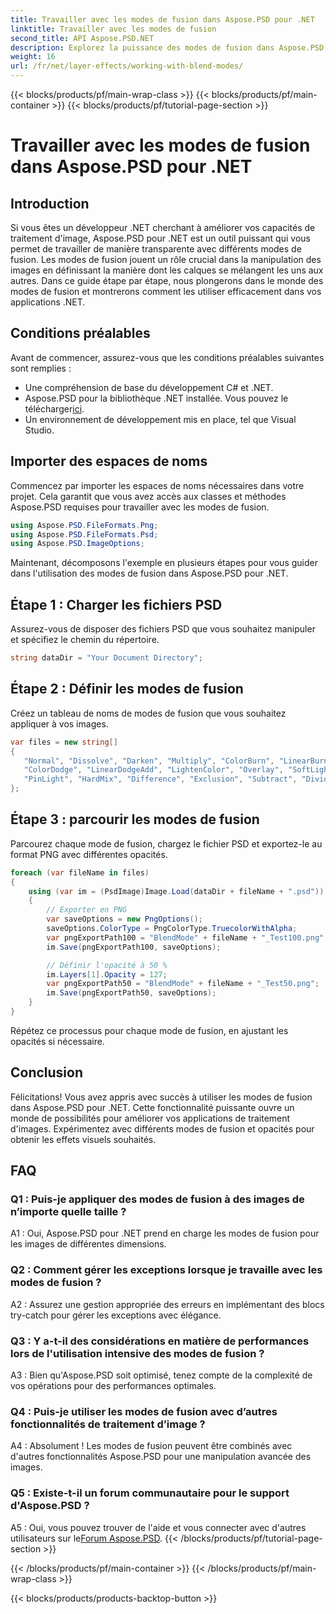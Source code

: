```yaml
---
title: Travailler avec les modes de fusion dans Aspose.PSD pour .NET
linktitle: Travailler avec les modes de fusion
second_title: API Aspose.PSD.NET
description: Explorez la puissance des modes de fusion dans Aspose.PSD pour .NET. Ce didacticiel vous guide dans l'application de différents modes de fusion avec des exemples étape par étape.
weight: 16
url: /fr/net/layer-effects/working-with-blend-modes/
---
```


{{< blocks/products/pf/main-wrap-class >}}
{{< blocks/products/pf/main-container >}}
{{< blocks/products/pf/tutorial-page-section >}}

# Travailler avec les modes de fusion dans Aspose.PSD pour .NET

## Introduction

Si vous êtes un développeur .NET cherchant à améliorer vos capacités de traitement d'image, Aspose.PSD pour .NET est un outil puissant qui vous permet de travailler de manière transparente avec différents modes de fusion. Les modes de fusion jouent un rôle crucial dans la manipulation des images en définissant la manière dont les calques se mélangent les uns aux autres. Dans ce guide étape par étape, nous plongerons dans le monde des modes de fusion et montrerons comment les utiliser efficacement dans vos applications .NET.

## Conditions préalables

Avant de commencer, assurez-vous que les conditions préalables suivantes sont remplies :

- Une compréhension de base du développement C# et .NET.
-  Aspose.PSD pour la bibliothèque .NET installée. Vous pouvez le télécharger[ici](https://releases.aspose.com/psd/net/).
- Un environnement de développement mis en place, tel que Visual Studio.

## Importer des espaces de noms

Commencez par importer les espaces de noms nécessaires dans votre projet. Cela garantit que vous avez accès aux classes et méthodes Aspose.PSD requises pour travailler avec les modes de fusion.

```csharp
using Aspose.PSD.FileFormats.Png;
using Aspose.PSD.FileFormats.Psd;
using Aspose.PSD.ImageOptions;
```

Maintenant, décomposons l'exemple en plusieurs étapes pour vous guider dans l'utilisation des modes de fusion dans Aspose.PSD pour .NET.

## Étape 1 : Charger les fichiers PSD

Assurez-vous de disposer des fichiers PSD que vous souhaitez manipuler et spécifiez le chemin du répertoire.

```csharp
string dataDir = "Your Document Directory";
```

## Étape 2 : Définir les modes de fusion

Créez un tableau de noms de modes de fusion que vous souhaitez appliquer à vos images.

```csharp
var files = new string[]
{
   "Normal", "Dissolve", "Darken", "Multiply", "ColorBurn", "LinearBurn", "DarkerColor", "Lighten", "Screen",
   "ColorDodge", "LinearDodgeAdd", "LightenColor", "Overlay", "SoftLight", "HardLight", "VividLight", "LinearLight",
   "PinLight", "HardMix", "Difference", "Exclusion", "Subtract", "Divide", "Hue", "Saturation", "Color", "Luminosity"
};
```

## Étape 3 : parcourir les modes de fusion

Parcourez chaque mode de fusion, chargez le fichier PSD et exportez-le au format PNG avec différentes opacités.

```csharp
foreach (var fileName in files)
{
    using (var im = (PsdImage)Image.Load(dataDir + fileName + ".psd"))
    {
        // Exporter en PNG
        var saveOptions = new PngOptions();
        saveOptions.ColorType = PngColorType.TruecolorWithAlpha;
        var pngExportPath100 = "BlendMode" + fileName + "_Test100.png";
        im.Save(pngExportPath100, saveOptions);

        // Définir l'opacité à 50 %
        im.Layers[1].Opacity = 127;
        var pngExportPath50 = "BlendMode" + fileName + "_Test50.png";
        im.Save(pngExportPath50, saveOptions);
    }
}
```

Répétez ce processus pour chaque mode de fusion, en ajustant les opacités si nécessaire.

## Conclusion

Félicitations! Vous avez appris avec succès à utiliser les modes de fusion dans Aspose.PSD pour .NET. Cette fonctionnalité puissante ouvre un monde de possibilités pour améliorer vos applications de traitement d'images. Expérimentez avec différents modes de fusion et opacités pour obtenir les effets visuels souhaités.

## FAQ

### Q1 : Puis-je appliquer des modes de fusion à des images de n’importe quelle taille ?

A1 : Oui, Aspose.PSD pour .NET prend en charge les modes de fusion pour les images de différentes dimensions.

### Q2 : Comment gérer les exceptions lorsque je travaille avec les modes de fusion ?

A2 : Assurez une gestion appropriée des erreurs en implémentant des blocs try-catch pour gérer les exceptions avec élégance.

### Q3 : Y a-t-il des considérations en matière de performances lors de l'utilisation intensive des modes de fusion ?

A3 : Bien qu'Aspose.PSD soit optimisé, tenez compte de la complexité de vos opérations pour des performances optimales.

### Q4 : Puis-je utiliser les modes de fusion avec d’autres fonctionnalités de traitement d’image ?

A4 : Absolument ! Les modes de fusion peuvent être combinés avec d'autres fonctionnalités Aspose.PSD pour une manipulation avancée des images.

### Q5 : Existe-t-il un forum communautaire pour le support d'Aspose.PSD ?

 A5 : Oui, vous pouvez trouver de l'aide et vous connecter avec d'autres utilisateurs sur le[Forum Aspose.PSD](https://forum.aspose.com/c/psd/34).
{{< /blocks/products/pf/tutorial-page-section >}}

{{< /blocks/products/pf/main-container >}}
{{< /blocks/products/pf/main-wrap-class >}}

{{< blocks/products/products-backtop-button >}}

